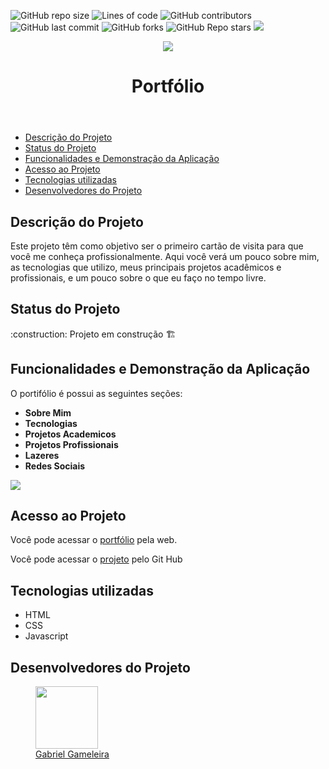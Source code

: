 ![GitHub repo size](https://img.shields.io/github/repo-size/GAMELEIRA/portfolio)
![Lines of code](https://img.shields.io/tokei/lines/github/GAMELEIRA/portfolio)
![GitHub contributors](https://img.shields.io/github/contributors/GAMELEIRA/portfolio)
![GitHub last commit](https://img.shields.io/github/last-commit/GAMELEIRA/portfolio)
![GitHub forks](https://img.shields.io/github/forks/GAMELEIRA/portfolio?style=social)
![GitHub Repo stars](https://img.shields.io/github/stars/GAMELEIRA/portfolio?style=social)
![](https://visitor-badge.glitch.me/badge?page_id=GAMELEIRA)

<a href="https://gameleira.github.io/portfolio/" target="_blank">
  <div align="center">
    <img src="https://user-images.githubusercontent.com/42386775/207675122-00279b3d-e87a-4f9c-b459-5364a9fde501.svg">
  </div>
</a>
<header align="center">
  <h1 align="center"> Portfólio </h1>
</header>
<nav>
  <ul>
    <li>
      <a href="#description-project"">Descrição do Projeto</a>
    </li>
    <li>
      <a href="#status-project">Status do Projeto</a>
    </li>
    <li>
      <a href="#functionalities">Funcionalidades e Demonstração da Aplicação</a>
    </li>
    <li>
      <a href="#access-project">Acesso ao Projeto</a>
    </li>
    <li>
      <a href="#tecnologies">Tecnologias utilizadas</a>
    </li>
    <li>
      <a href="#project-developers">Desenvolvedores do Projeto</a>
    </li>
  </ul>
</nav>
<section id="description-project">
  <h2>Descrição do Projeto</h2>
  <p>Este projeto têm como objetivo ser o primeiro cartão de visita para que você me conheça profissionalmente. 
  Aqui você verá um pouco sobre mim, as tecnologias que utilizo, meus principais projetos acadêmicos e profissionais, e um pouco sobre o que eu faço no tempo livre.</p>
</section>
<section id="status-project">
  <h2>Status do Projeto</h2>
  :construction: Projeto em construção 🏗️
</section>
<section id="functionalities">
  <h2>Funcionalidades e Demonstração da Aplicação</h2>
  <p>O portifólio é possui as seguintes seções: <p>
  <ul>
    <li>
      <b>Sobre Mim</b>
    </li>
    <li>
      <b>Tecnologias</b>
     </li>
    <li>
      <b>Projetos Academicos</b>
    </li>
    <li>
      <b>Projetos Profissionais</b>
     </li>
    <li>
      <b>Lazeres</b>
     </li>
    <li>
      <b>Redes Sociais</b>
     </li>
  </ul>
  <img whidth="500px" src="https://user-images.githubusercontent.com/42386775/207712755-e2bc5e1e-8fe3-4309-b7e6-d7ef2ff75761.gif">
</section>
<section id="access-project">
  <h2>Acesso ao Projeto</h2>
  <p>Você pode acessar o <a href="https://gameleira.github.io/portfolio/">portfólio</a> pela web.</p>
  <p>Você pode acessar o <a href="https://github.com/GAMELEIRA/portfolio">projeto</a> pelo Git Hub</p>                                                   
</section>
<section id="tecnologies">
  <h2>Tecnologias utilizadas</h2>
  <ul>
    <li>HTML</li>
    <li>CSS</li>
    <li>Javascript</li>
  </ul>
</section>
<section id="project-developers">
  <h2>Desenvolvedores do Projeto</h2>
  <a href="https://github.com/GAMELEIRA">                             
    <figure>         
      <img whidth="100px" height="100px" src="https://user-images.githubusercontent.com/42386775/207705012-e87ef9d0-f7c1-4ab0-847e-3a41843e2127.png">
       <br>
      <figcaption>Gabriel Gameleira</figcaption>                                                                                                         
     </figure>
   </a>
</section>
